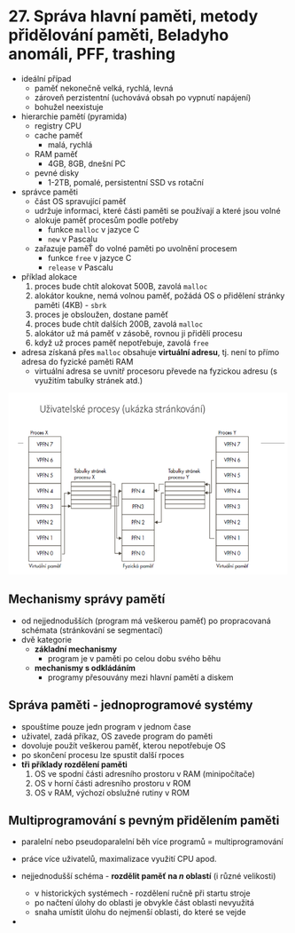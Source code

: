 # 27. Správa hlavní paměti, metody přidělování paměti, Beladyho anomáli, PFF, trashing

- ideální případ
    - paměť nekonečně velká, rychlá, levná
    - zároveň perzistentní (uchovává obsah po vypnutí napájení)
    - bohužel neexistuje
- hierarchie pamětí (pyramida)
    - registry CPU
    - cache paměť
        - malá, rychlá
    - RAM paměť
        - 4GB, 8GB, dnešní PC
    - pevné disky
        - 1-2TB, pomalé, persistentní SSD vs rotační
-  správce paměti
    - část OS spravující paměť
    - udržuje informaci, které části paměti se používají a které jsou volné
    - alokuje paměť procesům podle potřeby
        - funkce `malloc` v jazyce C
        - `new` v Pascalu
    - zařazuje paměŤ do volné paměti po uvolnění procesem
        - funkce `free` v jazyce C
        - `release` v Pascalu
- příklad alokace
    1. proces bude chtít alokovat 500B, zavolá `malloc`
    2. alokátor koukne, nemá volnou paměť, požádá OS o přidělení stránky paměti (4KB) - `sbrk`
    3. proces je obsloužen, dostane paměť
    4. proces bude chtít dalších 200B, zavolá `malloc`
    5. alokátor už má paměť v zásobě, rovnou ji přidělí procesu
    6. když už proces paměť nepotřebuje, zavolá `free`
- adresa získaná přes `malloc` obsahuje **virtuální adresu**, tj. není to přímo adresa do fyzické paměti RAM
    - virtuální adresa se uvnitř procesoru převede na fyzickou adresu (s využitím tabulky stránek atd.)

![](img/paging.png)

## Mechanismy správy pamětí

- od nejjednodušších (program má veškerou paměť) po propracovaná schémata (stránkování se segmentací)
- dvě kategorie
    - **základní mechanismy**
        - program je v paměti po celou dobu svého běhu
    - **mechanismy s odkládáním**
        - programy přesouvány mezi hlavní pamětí a diskem

## Správa paměti - jednoprogramové systémy
- spouštíme pouze jedn program v jednom čase
- uživatel, zadá příkaz, OS zavede program do paměti
- dovoluje použít veškerou paměť, kterou nepotřebuje OS
- po skončení procesu lze spustit další rpoces
- **tři příklady rozdělení paměti**
    1. OS ve spodní části adresního prostoru v RAM (minipočítače)
    2. OS v horní části adresního prostoru v ROM
    3. OS v RAM, výchozí obslužné rutiny v ROM
## Multiprogramování s pevným přidělením paměti
- paralelní nebo pseudoparalelní běh více programů = multiprogramování
- práce více uživatelů, maximalizace využití CPU apod.
- nejjednodušší schéma - **rozdělit paměť na _n_ oblastí** (i různé velikosti)
    - v historických systémech - rozdělení ručně při startu stroje
    - po načtení úlohy do oblasti je obvykle část oblasti nevyužitá
    - snaha umístit úlohu do nejmenší oblasti, do které se vejde


-

